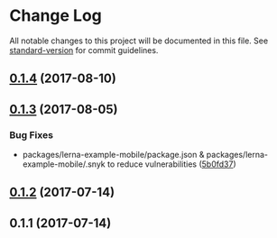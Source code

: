 # Change Log

All notable changes to this project will be documented in this file.
See [standard-version](https://github.com/conventional-changelog/standard-version) for commit guidelines.

<a name="0.1.4"></a>
## [0.1.4](https://github.com/jlegrone/lerna-monorepo-example/compare/@jlegrone/lerna-example-mobile@0.1.3...@jlegrone/lerna-example-mobile@0.1.4) (2017-08-10)




<a name="0.1.3"></a>
## [0.1.3](https://github.com/jlegrone/lerna-monorepo-example/compare/@jlegrone/lerna-example-mobile@0.1.2...@jlegrone/lerna-example-mobile@0.1.3) (2017-08-05)


### Bug Fixes

* packages/lerna-example-mobile/package.json & packages/lerna-example-mobile/.snyk to reduce vulnerabilities ([5b0fd37](https://github.com/jlegrone/lerna-monorepo-example/commit/5b0fd37))




<a name="0.1.2"></a>
## [0.1.2](https://github.com/jlegrone/lerna-monorepo-example/compare/@jlegrone/lerna-example-mobile@0.1.1...@jlegrone/lerna-example-mobile@0.1.2) (2017-07-14)




<a name="0.1.1"></a>
## 0.1.1 (2017-07-14)
